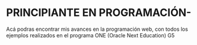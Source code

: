 # PRINCIPIANTE EN PROGRAMACIÓN-
Acá podras encontrar mis avances en la programación web, con todos los ejemplos realizados en el programa ONE (Oracle Next Education) G5
